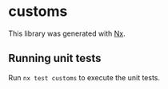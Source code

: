 # customs

This library was generated with [Nx](https://nx.dev).

## Running unit tests

Run `nx test customs` to execute the unit tests.
